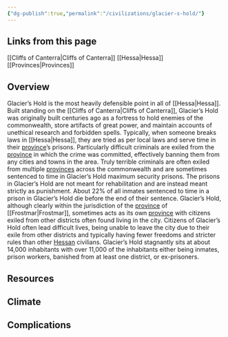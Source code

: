```yaml
---
{"dg-publish":true,"permalink":"/civilizations/glacier-s-hold/"}
---
```


## Links from this page
[[Cliffs of Canterra\|Cliffs of Canterra]]
[[Hessa\|Hessa]]
[[Provinces\|Provinces]]
## Overview
Glacier’s Hold is the most heavily defensible point in all of [[Hessa\|Hessa]]. Built standing on the [[Cliffs of Canterra\|Cliffs of Canterra]], Glacier’s Hold was originally built centuries ago as a fortress to hold enemies of the commonwealth, store artifacts of great power, and maintain accounts of unethical research and forbidden spells. Typically, when someone breaks laws in [[Hessa\|Hessa]], they are tried as per local laws and serve time in their [province](Provinces)’s prisons. Particularly difficult criminals are exiled from the [province](Provinces) in which the crime was committed, effectively banning them from any cities and towns in the area. Truly terrible criminals are often exiled from multiple [provinces](Provinces) across the commonwealth and are sometimes sentenced to time in Glacier’s Hold maximum security prisons. The prisons in Glacier’s Hold are not meant for rehabilitation and are instead meant strictly as punishment. About 22% of all inmates sentenced to time in a prison in Glacier’s Hold die before the end of their sentence. Glacier’s Hold, although clearly within the jurisdiction of the [province](Provinces) of [[Frostmar\|Frostmar]], sometimes acts as its own [province](Provinces) with citizens exiled from other districts often found living in the city. Citizens of Glacier’s Hold often lead difficult lives, being unable to leave the city due to their exile from other districts and typically having fewer freedoms and stricter rules than other [Hessan](Hessa) civilians. Glacier’s Hold stagnantly sits at about 14,000 inhabitants with over 11,000 of the inhabitants either being inmates, prison workers, banished from at least one district, or ex-prisoners.
## Resources
## Climate
## Complications
